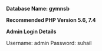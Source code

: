 **Database Name: gymnsb**

**Recommended PHP Version 5.6, 7.4**


**Admin Login Details**

Username: admin
Password: suhail


